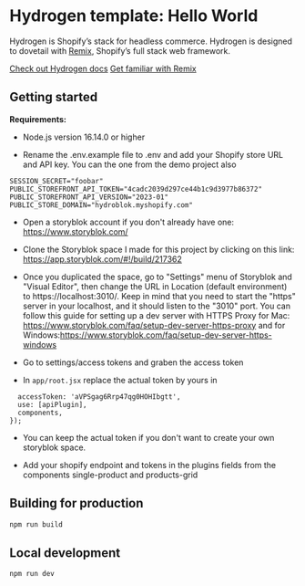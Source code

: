 # Hydrogen template: Hello World

Hydrogen is Shopify’s stack for headless commerce. Hydrogen is designed to dovetail with [Remix](https://remix.run/), Shopify’s full stack web framework.

[Check out Hydrogen docs](https://shopify.dev/custom-storefronts/hydrogen)
[Get familiar with Remix](https://remix.run/docs/en/v1)

## Getting started

**Requirements:**

- Node.js version 16.14.0 or higher

- Rename the .env.example file to .env
  and add your Shopify store URL and API key.
  You can the one from the demo project also

```
SESSION_SECRET="foobar"
PUBLIC_STOREFRONT_API_TOKEN="4cadc2039d297ce44b1c9d3977b86372"
PUBLIC_STOREFRONT_API_VERSION="2023-01"
PUBLIC_STORE_DOMAIN="hydroblok.myshopify.com"
```

- Open a storyblok account if you don't already have one: https://www.storyblok.com/

- Clone the Storyblok space I made for this project by clicking on this link:
  https://app.storyblok.com/#!/build/217362

- Once you duplicated the space, go to "Settings" menu of Storyblok and "Visual Editor", then change the URL in Location (default environment) to https://localhost:3010/. Keep in mind that you need to start the "https" server in your localhost, and it should listen to the "3010" port.
  You can follow this guide for setting up a dev server with HTTPS Proxy for Mac: https://www.storyblok.com/faq/setup-dev-server-https-proxy and for Windows:https://www.storyblok.com/faq/setup-dev-server-https-windows

- Go to settings/access tokens and graben the access token

- In `app/root.jsx` replace the actual token by yours in

```storyblokInit({
  accessToken: 'aVPSgag6Rrp47qg0HOHIbgtt',
  use: [apiPlugin],
  components,
});
```

- You can keep the actual token if you don't want to create your own storyblok space.

- Add your shopify endpoint and tokens in the plugins fields from the components single-product and products-grid

## Building for production

```bash
npm run build
```

## Local development

```bash
npm run dev
```
